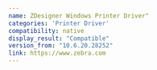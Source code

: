 ```yaml
---
name: ZDesigner Windows Printer Driver"
categories: 'Printer Driver'
compatibility: native
display_result: "Compatible"
version_from: "10.6.20.28252"
link: https://www.zebra.com
---
```

